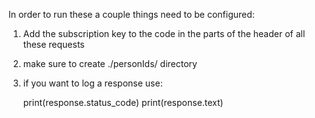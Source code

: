 In order to run these a couple things need to be configured:

1. Add the subscription key to the code in the parts of the header of all these requests

2. make sure to create ./personIds/ directory

3. if you want to log a response use:

    print(response.status_code)
    print(response.text)